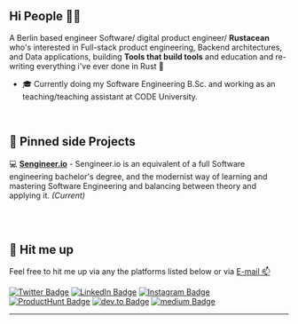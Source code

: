 ## Hi People 👋🏽


A Berlin based engineer Software/ digital product engineer/ **Rustacean** who's interested in Full-stack product engineering, Backend architectures, and Data applications, building **Tools that build tools** and education and re-writing everything i've ever done in Rust 🦀

- 🎓 Currently doing my Software Engineering B.Sc. and working as an teaching/teaching assistant at CODE University.


</br>


## 📍 Pinned side Projects

💻 **[Sengineer.io](https://github.com/sengineer-io/Software-Engineering-Roadmap)** - Sengineer.io is an equivalent of a full Software engineering bachelor's degree, and the modernist way of learning and mastering Software Engineering and balancing between theory and applying it. _(Current)_
</br>


</br>





<br>

## 💬 Hit me up

Feel free to hit me up via any the platforms listed below or via [E-mail 📫](mailto:humamaboalraja@gmail.com?subject=Hi👋🏽&body=)

[![Twitter Badge](https://img.shields.io/badge/Twitter-informational?style=flat-square&logo=twitter&logoColor=white&color=1DA1F2)](https://twitter.com/humamaboalraja)
[![LinkedIn Badge](https://img.shields.io/badge/LinkedIn-informational?style=flat-square&logo=linkedin&logoColor=white&color=0e76a8)](https://www.linkedin.com/in/humamaboalraja/)
[![Instagram Badge](https://img.shields.io/badge/Instagram-informational?style=flat-square&logo=instagram&logoColor=white&color=8a3ab9)](https://www.instagram.com/humamaboalraja/)
[![ProductHunt Badge](https://img.shields.io/badge/ProductHunt-informational?style=flat-square&logo=Product-Hunt&logoColor=white&color=da552f)](https://www.producthunt.com/@humamaboalraja/)
[![dev.to Badge](https://img.shields.io/badge/dev.to-000000?style=flat-square&logo=dev.to&logoColor=white)](https://www.dev.to/@humamaboalraja)
[![medium Badge](https://img.shields.io/badge/medium-000000?style=flat-square&logo=medium&logoColor=white)](https://www.medium.com/humamaboalraja/)

---

<!--[![Humam's github stats](https://github-readme-stats.vercel.app/api?username=humamaboalraja)](https://github.com/humamaboalraja/humamaboalraja/)!-->
